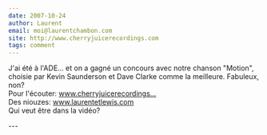 ```yaml
---
date: 2007-10-24
author: Laurent
email: moi@laurentchambon.com
site: http://www.cherryjuicerecordings.com
tags: comment
---
```


<p>J'ai été à l'ADE... et on a gagné un concours avec notre chanson &quot;Motion&quot;, choisie par Kevin Saunderson et Dave Clarke comme la meilleure. Fabuleux, non?<br />
Pour l'écouter: <a href="http://www.cherryjuicerecordings.com" title="http://www.cherryjuicerecordings.com" rel="nofollow">www.cherryjuicerecordings...</a><br />
Des niouzes: <a href="http://www.laurentetlewis.com" title="http://www.laurentetlewis.com" rel="nofollow">www.laurentetlewis.com</a><br />
Qui veut être dans la vidéo?</p>
---